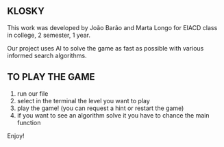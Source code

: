 ## KLOSKY
This work was developed by João Barão and Marta Longo for EIACD class in college, 2 semester, 1 year. 

Our project uses AI to solve the game as fast as possible with various informed search algorithms.

## TO PLAY THE GAME
1) run our file
2) select in the terminal the level you want to play
3) play the game! (you can request a hint or restart the game)
4) if you want to see an algorithm solve it you have to chance the main function

Enjoy!
